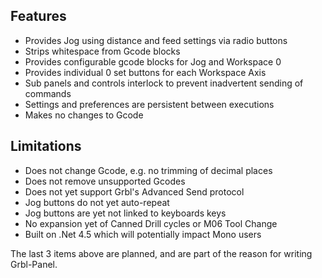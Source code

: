 ## Features
* Provides Jog using distance and feed settings via radio buttons
* Strips whitespace from Gcode blocks
* Provides configurable gcode blocks for Jog and Workspace 0
* Provides individual 0 set buttons for each Workspace Axis
* Sub panels and controls interlock to prevent inadvertent sending of commands
* Settings and preferences are persistent between executions
* Makes no changes to Gcode

## Limitations
* Does not change Gcode, e.g. no trimming of decimal places
* Does not remove unsupported Gcodes
* Does not yet support Grbl's Advanced Send protocol
* Jog buttons do not yet auto-repeat
* Jog buttons are yet not linked to keyboards keys
* No expansion yet of Canned Drill cycles or M06 Tool Change
* Built on .Net 4.5 which will potentially impact Mono users

The last 3 items above are planned, and are part of the reason for writing Grbl-Panel.


